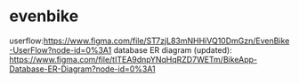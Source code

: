 # evenbike
userflow:https://www.figma.com/file/ST7zjL83mNHHiVQ10DmGzn/EvenBike-UserFlow?node-id=0%3A1
database ER diagram (updated): https://www.figma.com/file/tITEA9dnpYNqHqRZD7WETm/BikeApp-Database-ER-Diagram?node-id=0%3A1
